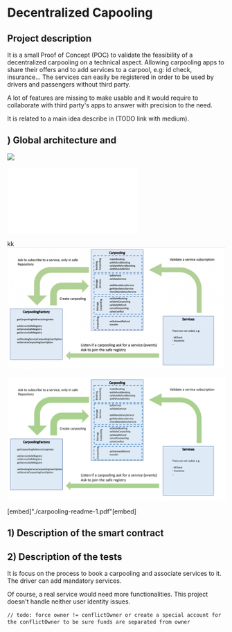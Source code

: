# Decentralized Capooling

## Project description
It is a small Proof of Concept (POC) to validate the feasibility of a decentralized carpooling on a technical aspect.
Allowing carpooling apps to share their offers and to add services to a carpool, e.g: id check, insurance...
The services can easily be registered in order to be used by drivers and passengers without third party.

A lot of features are missing to make usable and it would require to collaborate with third party's apps to answer with precision to the need.

It is related to a main idea describe in (TODO link with medium).


## ) Global architecture and

<object data="/carpooling-readme-1.pdf" type="application/pdf" width="100%"> 


<image src="/carpooling-readme-1.pdf"/>

![some discription](/carpooling-readme-1.pdf "some discription")

kk
![This is an image](/archi.png)


<a href="/carpooling-readme-1.pdf" class="image fit"><img src="/carpooling-readme-1.pdf" alt=""></a>

[embed]"./carpooling-readme-1.pdf"[embed]



## 1) Description of the smart contract

## 2) Description of the tests



It is focus on the process to book a carpooling and associate services to it.
The driver can add mandatory services.

Of course, a real service would need more functionalities. 
This project doesn't handle neither user identity issues.


    // todo: force owner != conflictOwner or create a special account for the conflictOwner to be sure funds are separated from owner



